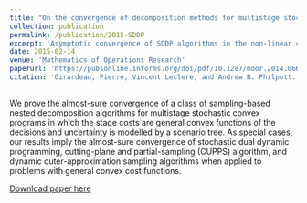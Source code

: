 ```yaml
---
title: "On the convergence of decomposition methods for multistage stochastic convex programs"
collection: publication
permalink: /publication/2015-SDDP
excerpt: 'Asymptotic convergence of SDDP algorithms in the non-linear convex case.'
date: 2015-02-14
venue: 'Mathematics of Operations Research'
paperurl: 'https://pubsonline.informs.org/doi/pdf/10.1287/moor.2014.0664'
citation: 'Girardeau, Pierre, Vincent Leclere, and Andrew B. Philpott. "On the convergence of decomposition methods for multistage stochastic convex programs." Mathematics of Operations Research 40.1 (2015): 130-145.'
---
```

We prove the almost-sure convergence of a class of sampling-based nested decomposition algorithms for multistage stochastic
convex programs in which the stage costs are general convex functions of the decisions and uncertainty is modelled by a
scenario tree. As special cases, our results imply the almost-sure convergence of stochastic dual dynamic programming,
cutting-plane and partial-sampling (CUPPS) algorithm, and dynamic outer-approximation sampling algorithms when applied to
problems with general convex cost functions.

[Download paper here](../files/papers/2015-SDDP.pdf)

